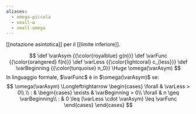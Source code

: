 ```yaml
---
aliases:
  - omega-piccola
  - small-ω
  - small-omega
---
```

[[notazione asintotica]] per il [[limite inferiore]].

$$
\def \varAsym {{\color{royalblue} g(n)}}
\def \varFunc {{\color{orangered} f(n)}}
\def \varLess {{\color{lightcoral} c_{less}}}
\def \varBeginning {{\color{turquoise} n_0}}
\Huge 
\omega(\varAsym)
$$
In linguaggio formale, $\varFunc$ è in $\omega(\varAsym)$ se:
$$
\omega(\varAsym)
\Longleftrightarrow
\begin{cases}
	\forall & \varLess > 0\\
	\\
	: & \begin{cases}
		\exists & \varBeginning > 0\\
		\forall & n \geq \varBeginning\\
		: & 0 \leq (\varLess \cdot \varAsym) \leq \varFunc
	\end{cases}
\end{cases}
$$
